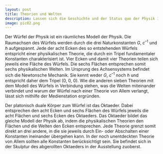 ```yaml
---
layout: post
title: Theorien und Welten
description: Lassen sich die Geschichte und der Status quo der Physik in einem Objekt erfassen? Der Würfel der Physik soll genau dies leisten und liefert ein Modell des Denkgebäudes der Physik. Die Idee, eine Landkarte der Physik basierend auf den Konstanten <i>G</i>, <i>c</i>, <i>&#99;</i> und ℏ zu erstellen, geht auf den russischen Physiker Matwei Petrowitsch Bronstein im Jahr 1933 zurück.
image: pic02.png
---
```


Der Würfel der Physik ist ein räumliches Modell der Physik. Die Raumachsen des Würfels werden durch die drei Naturkonstanten <i>G</i>, <i>c</i><sup>–1</sup> und ℏ aufgespannt. Jede der acht Ecken des so entstehenden Würfels entspricht einer physikalischen Theorie, die durch ein Tripel fundamentaler Konstanten charakterisiert ist. Vier Ecken und damit vier Theorien teilen sich jeweils eine Fläche des Würfels. Die sechs Flächen entsprechen somit sechs physikalischen Welten. Im Ursprung des Achsensystems befindet sich die Newtonsche Mechanik. Sie kennt weder <i>G</i>, <i>c</i><sup>–1</sup> noch ℏ und entspricht daher dem Tripel (0, 0, 0). Wie die anderen sieben Theorien mit dem Modell des Würfels in Verbindung stehen, was die Welten miteinander verbindet und warum der Würfel nach einer Theorie von Allem verlangt, lässt sich mithilfe der Medienstation ergründen.

Der platonisch duale Körper zum Würfel ist das Oktaeder. Dabei entsprechen den acht Ecken und sechs Flächen des Würfels jeweils die acht Flächen und sechs Ecken des Oktaeders. Das Oktaeder bildet das gleiche Modell der Physik ab, indem die physikalischen Theorien den Flächen und die Welten den Ecken entsprechen. Jede Theorie grenzt somit direkt an drei andere, in die sie jeweils durch Ein- oder Abschalten einer Konstanten ineinander übergehen kann. In der noch unentdeckten Theorie von Allem sollten alle Konstanten berücksichtigt sein. Sie befindet sich in der Skulptur des abgerollten Oktaeders in der Ausstellung zuoberst.
